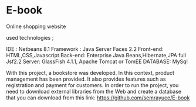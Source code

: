 # E-book
Online shopping website

used technologies ;

IDE : Netbeans 8.1 
Framework : Java Server Faces 2.2 
Front-end: HTML,CSS,Javascript 
Back-end: Enterprise Java Beans,Hibernate,JPA full Jsf2.2
Server: GlassFish 4.1.1, Apache Tomcat or TomEE 
DATABASE: MySql 

With this project, a bookstore was developed. In this context, product management has been provided. It also provides features such as registration and payment for customers.
In order to run the project, you need to download external libraries from the Web and create a database that you can download from this link: https://github.com/semrayuce/E-book
